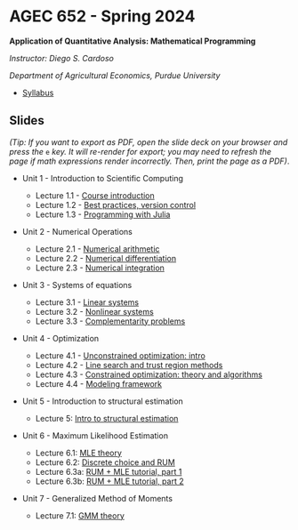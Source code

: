 # AGEC 652 - Spring 2024

****Application of Quantitative Analysis: Mathematical Programming****

_Instructor: Diego S. Cardoso_

_Department of Agricultural Economics, Purdue University_

- [Syllabus](syllabus/syllabus.md)


## Slides

_(Tip: If you want to export as PDF, open the slide deck on your browser and press the_ `e` _key. It will re-render for export; you may need to refresh the page if math expressions render incorrectly. Then, print the page as a PDF)_.

- Unit 1 - Introduction to Scientific Computing
  - Lecture 1.1 - [Course introduction](https://rawcdn.githack.com/PurdueAGEC652/AGEC652_2024/76754705a772d44a46a3eecb4ef9418c4ef911f0/slides/lecture_1_1/1_1_course_intro.html)
  - Lecture 1.2 - [Best practices, version control](https://raw.githack.com/PurdueAGEC652/AGEC652_2024/main/slides/lecture_1_2/1_2_reproducibilidy_version_control.html)
  - Lecture 1.3 - [Programming with Julia](https://raw.githack.com/PurdueAGEC652/AGEC652_2024/main/slides/lecture_1_3/1_3_programming_intro.html)

- Unit 2 - Numerical Operations
  - Lecture 2.1 - [Numerical arithmetic](https://raw.githack.com/PurdueAGEC652/AGEC652_2024/main/slides/lecture_2_1/2_1_numerical_arithmetic.html)
  - Lecture 2.2 - [Numerical differentiation](https://raw.githack.com/PurdueAGEC652/AGEC652_2024/main/slides/lecture_2_2/2_2_numerical_differentiation.html)
  - Lecture 2.3 - [Numerical integration](https://raw.githack.com/PurdueAGEC652/AGEC652_2024/main/slides/lecture_2_3/2_3_numerical_integration.html)

- Unit 3 - Systems of equations
  - Lecture 3.1 - [Linear systems](https://raw.githack.com/PurdueAGEC652/AGEC652_2024/main/slides/lecture_3_1/3_1_linear_equations.html)
  - Lecture 3.2 - [Nonlinear systems](https://raw.githack.com/PurdueAGEC652/AGEC652_2024/main/slides/lecture_3_2/3_2_nonlinear_systems.html)
  - Lecture 3.3 - [Complementarity problems](https://raw.githack.com/PurdueAGEC652/AGEC652_2024/main/slides/lecture_3_3/3_3_complementarity.html)
 
- Unit 4 - Optimization
  - Lecture 4.1 - [Unconstrained optimization: intro](https://raw.githack.com/PurdueAGEC652/AGEC652_2024/main/slides/lecture_4_1/4_1_unconstrained_optimization.html)
  - Lecture 4.2 - [Line search and trust region methods](https://raw.githack.com/PurdueAGEC652/AGEC652_2024/main/slides/lecture_4_2/4_2_unconstrained_optimization_derivative_methods.html)
  - Lecture 4.3 - [Constrained optimization: theory and algorithms](https://raw.githack.com/PurdueAGEC652/AGEC652_2024/main/slides/lecture_4_3/4_3_constrained_optimization_algorithms.html)
  - Lecture 4.4 - [Modeling framework](https://raw.githack.com/PurdueAGEC652/AGEC652_2024/main/slides/lecture_4_4/4_4_constrained_optimization_jump.html)
 
- Unit 5 - Introduction to structural estimation
  - Lecture 5: [Intro to structural estimation](https://raw.githack.com/PurdueAGEC652/AGEC652_2024/main/slides/lecture_5/5_Intro_Structural_estimation.html)

- Unit 6 - Maximum Likelihood Estimation
  - Lecture 6.1: [MLE theory](https://raw.githack.com/PurdueAGEC652/AGEC652_2024/main/slides/lecture_6_2/6_2_MLE_discrete_choice.html)
  - Lecture 6.2: [Discrete choice and RUM](https://raw.githack.com/PurdueAGEC652/AGEC652_2024/main/slides/lecture_6_2/6_2_MLE_discrete_choice.html)
  - Lecture 6.3a: [RUM + MLE tutorial, part 1](https://raw.githack.com/PurdueAGEC652/AGEC652_2024/main/slides/lecture_6_3/6_3a_MLE_discrete_choice_tutorial.html)
  - Lecture 6.3b: [RUM + MLE tutorial, part 2](https://raw.githack.com/PurdueAGEC652/AGEC652_2024/main/slides/lecture_6_3/6_3b_MLE_discrete_choice_tutorial.html)

- Unit 7 - Generalized Method of Moments
  - Lecture 7.1: [GMM theory](https://raw.githack.com/PurdueAGEC652/AGEC652_2024/main/slides/lecture_7_1/7_1_GMM_review.html)